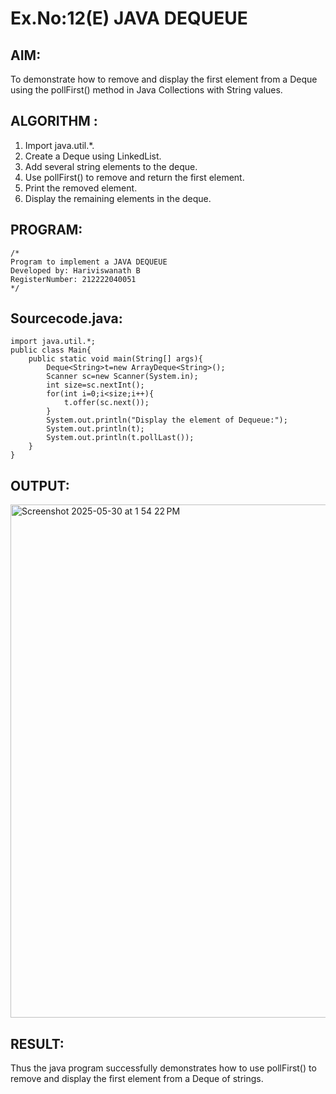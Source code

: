 # Ex.No:12(E)  JAVA DEQUEUE

## AIM:
To demonstrate how to remove and display the first element from a Deque using the pollFirst() method in Java Collections with String values.
## ALGORITHM :

1.	Import java.util.*.
2.	Create a Deque using LinkedList.
3.	Add several string elements to the deque.
4.	Use pollFirst() to remove and return the first element.
5.	Print the removed element.
6.	Display the remaining elements in the deque.

## PROGRAM:
 ```
/*
Program to implement a JAVA DEQUEUE
Developed by: Hariviswanath B
RegisterNumber: 212222040051
*/
```

## Sourcecode.java:
```
import java.util.*;
public class Main{
    public static void main(String[] args){
        Deque<String>t=new ArrayDeque<String>();
        Scanner sc=new Scanner(System.in);
        int size=sc.nextInt();
        for(int i=0;i<size;i++){
            t.offer(sc.next());
        }
        System.out.println("Display the element of Dequeue:");
        System.out.println(t);
        System.out.println(t.pollLast());
    }
}
```






## OUTPUT:

<img width="821" alt="Screenshot 2025-05-30 at 1 54 22 PM" src="https://github.com/user-attachments/assets/d3f1b503-20b0-48e5-8377-c49f8c3bba14" />



## RESULT:

Thus the java program successfully demonstrates how to use pollFirst() to remove and display the first element from a Deque of strings.


